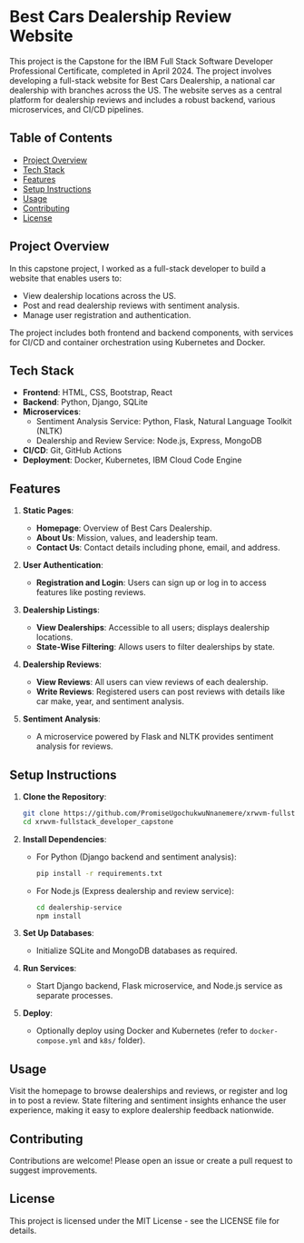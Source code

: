 # Best Cars Dealership Review Website

This project is the Capstone for the IBM Full Stack Software Developer Professional Certificate, completed in April 2024. The project involves developing a full-stack website for Best Cars Dealership, a national car dealership with branches across the US. The website serves as a central platform for dealership reviews and includes a robust backend, various microservices, and CI/CD pipelines.

## Table of Contents

- [Project Overview](#project-overview)
- [Tech Stack](#tech-stack)
- [Features](#features)
- [Setup Instructions](#setup-instructions)
- [Usage](#usage)
- [Contributing](#contributing)
- [License](#license)

## Project Overview

In this capstone project, I worked as a full-stack developer to build a website that enables users to:
- View dealership locations across the US.
- Post and read dealership reviews with sentiment analysis.
- Manage user registration and authentication.

The project includes both frontend and backend components, with services for CI/CD and container orchestration using Kubernetes and Docker.

## Tech Stack

- **Frontend**: HTML, CSS, Bootstrap, React
- **Backend**: Python, Django, SQLite
- **Microservices**: 
  - Sentiment Analysis Service: Python, Flask, Natural Language Toolkit (NLTK)
  - Dealership and Review Service: Node.js, Express, MongoDB
- **CI/CD**: Git, GitHub Actions
- **Deployment**: Docker, Kubernetes, IBM Cloud Code Engine

## Features

1. **Static Pages**:
   - **Homepage**: Overview of Best Cars Dealership.
   - **About Us**: Mission, values, and leadership team.
   - **Contact Us**: Contact details including phone, email, and address.

2. **User Authentication**:
   - **Registration and Login**: Users can sign up or log in to access features like posting reviews.
   
3. **Dealership Listings**:
   - **View Dealerships**: Accessible to all users; displays dealership locations.
   - **State-Wise Filtering**: Allows users to filter dealerships by state.

4. **Dealership Reviews**:
   - **View Reviews**: All users can view reviews of each dealership.
   - **Write Reviews**: Registered users can post reviews with details like car make, year, and sentiment analysis.

5. **Sentiment Analysis**:
   - A microservice powered by Flask and NLTK provides sentiment analysis for reviews.

## Setup Instructions

1. **Clone the Repository**:
   ```bash
   git clone https://github.com/PromiseUgochukwuNnanemere/xrwvm-fullstack_developer_capstone.git
   cd xrwvm-fullstack_developer_capstone

2. **Install Dependencies**:

   - For Python (Django backend and sentiment analysis):
     ```bash
     pip install -r requirements.txt
     ```
   - For Node.js (Express dealership and review service):
     ```bash
     cd dealership-service
     npm install
     ```

3. **Set Up Databases**:

   - Initialize SQLite and MongoDB databases as required.

4. **Run Services**:

   - Start Django backend, Flask microservice, and Node.js service as separate processes.

5. **Deploy**:

   - Optionally deploy using Docker and Kubernetes (refer to `docker-compose.yml` and `k8s/` folder).

## Usage

Visit the homepage to browse dealerships and reviews, or register and log in to post a review. State filtering and sentiment insights enhance the user experience, making it easy to explore dealership feedback nationwide.

## Contributing

Contributions are welcome! Please open an issue or create a pull request to suggest improvements.

## License

This project is licensed under the MIT License - see the LICENSE file for details.

